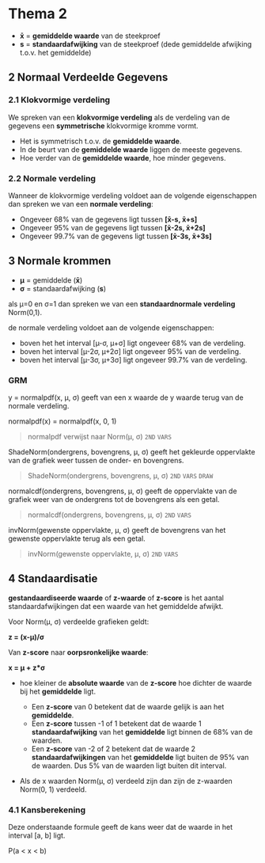 # Thema 2

- **x̄** = **gemiddelde waarde** van de steekproef
- **s** = **standaardafwijking** van de steekproef (dede gemiddelde afwijking t.o.v. het gemiddelde)

## 2 Normaal Verdeelde Gegevens

### 2.1 Klokvormige verdeling

We spreken van een **klokvormige verdeling** als de verdeling van de gegevens een **symmetrische** klokvormige kromme vormt.

- Het is symmetrisch t.o.v. de **gemiddelde waarde**.
- In de beurt van de **gemiddelde waarde** liggen de meeste gegevens.
- Hoe verder van de **gemiddelde waarde**, hoe minder gegevens.

### 2.2 Normale verdeling

Wanneer de klokvormige verdeling voldoet aan de volgende eigenschappen dan spreken we van een **normale verdeling**:

- Ongeveer 68% van de gegevens ligt tussen **[x̄-s, x̄+s]**
- Ongeveer 95% van de gegevens ligt tussen **[x̄-2s, x̄+2s]**
- Ongeveer 99.7% van de gegevens ligt tussen **[x̄-3s, x̄+3s]**

## 3 Normale krommen

- **µ** = gemiddelde (**x̄**)
- **σ** = standaardafwijking (**s**)

als µ=0 en σ=1 dan spreken we van een **standaardnormale verdeling** Norm(0,1).

de normale verdeling voldoet aan de volgende eigenschappen:

- boven het het interval [µ-σ, µ+σ] ligt ongeveer 68% van de verdeling.
- boven het interval [µ-2σ, µ+2σ] ligt ongeveer 95% van de verdeling.
- boven het interval [µ-3σ, µ+3σ] ligt ongeveer 99.7% van de verdeling.

### GRM

y = normalpdf(x, µ, σ) geeft van een x waarde de y waarde terug van de normale verdeling.

normalpdf(x) = normalpdf(x, 0, 1) 

>normalpdf verwijst naar Norm(µ, σ) `2ND` `VARS`

ShadeNorm(ondergrens, bovengrens, µ, σ) geeft het gekleurde oppervlakte van de grafiek weer tussen de onder- en bovengrens.

> ShadeNorm(ondergrens, bovengrens, µ, σ) `2ND` `VARS` `DRAW`

normalcdf(ondergrens, bovengrens, µ, σ) geeft de oppervlakte van de grafiek weer van de ondergrens tot de bovengrens als een getal.

> normalcdf(ondergrens, bovengrens, µ, σ) `2ND` `VARS`

invNorm(gewenste oppervlakte, µ, σ) geeft de bovengrens van het gewenste oppervlakte terug als een getal.

> invNorm(gewenste oppervlakte, µ, σ) `2ND` `VARS`

## 4 Standaardisatie

**gestandaardiseerde waarde** of **z-waarde** of **z-score** is het aantal standaardafwijkingen dat een waarde van het gemiddelde afwijkt.

Voor Norm(µ, σ) verdeelde grafieken geldt:

**z = (x-µ)/σ**

Van **z-score** naar **oorpsronkelijke waarde**:

**x = µ + z*σ**

- hoe kleiner de **absolute waarde** van de **z-score** hoe dichter de waarde bij het **gemiddelde** ligt.
    - Een **z-score** van 0 betekent dat de waarde gelijk is aan het **gemiddelde**.
    - Een **z-score** tussen -1 of 1 betekent dat de waarde 1 **standaardafwijking** van het **gemiddelde** ligt binnen de 68% van de waarden.
    - Een **z-score** van -2 of 2 betekent dat de waarde 2 **standaardafwijkingen** van het **gemiddelde** ligt buiten de 95% van de waarden. Dus 5% van de waarden ligt buiten dit interval.

- Als de x waarden Norm(µ, σ) verdeeld zijn dan zijn de z-waarden Norm(0, 1) verdeeld.

### 4.1 Kansberekening

Deze onderstaande formule geeft de kans weer dat de waarde in het interval [a, b] ligt.

P(a < x < b)
